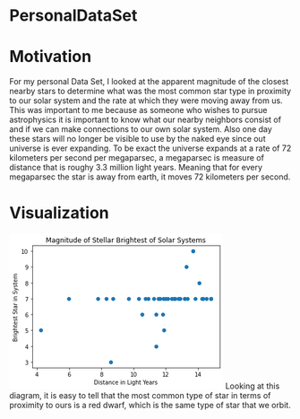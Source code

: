 # PersonalDataSet
# Motivation
For my personal Data Set, I looked at the apparent magnitude of the closest nearby stars to determine what was the most common star type in proximity to our solar system and the rate at which they were moving away from us. This was important to me because as someone who wishes to pursue astrophysics it is important to know what our nearby neighbors consist of and if we can make connections to our own solar system. Also one day these stars will no longer be visible to use by the naked eye since out universe is ever expanding. To be exact the universe expands at a rate of 72 kilometers per second per megaparsec, a megaparsec is measure of distance that is roughy 3.3 million light years. Meaning that for every megaparsec the star is away from earth, it moves 72 kilometers per second. 
# Visualization
![Magnitude of Stellar Brightness](https://raw.githubusercontent.com/tamikataylor/PersonalDataSet/master/Magnitude%20of%20Stellar%20Brightness.png)
Looking at this diagram, it is easy to tell that the most common type of star in terms of proximity to ours is a red dwarf, which is the same type of star that we orbit. 
